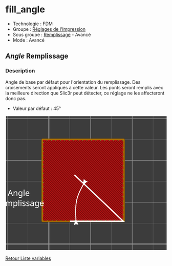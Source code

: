 # fill_angle

* Technologie : FDM
* Groupe : [Réglages de l'Impression](../print_settings/print_settings.md)
* Sous groupe : [Remplissage](../print_settings/print_settings.md#remplissage) - Avancé
* Mode : Avancé

## *Angle* Remplissage

### Description

Angle de base par défaut pour l'orientation du remplissage. Des croisements seront appliqués à cette valeur.
Les ponts seront remplis avec la meilleure direction que Slic3r peut détecter, ce réglage ne les affecteront donc pas.

* Valeur par défaut : 45°

![Angle Remplissage](./images/fill_angle/001.svg)

[Retour Liste variables](variable_list.md)
